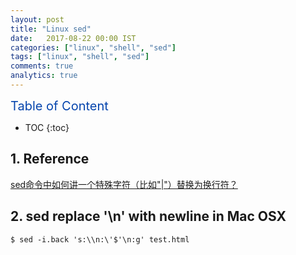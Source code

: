 ```yaml
---
layout: post
title: "Linux sed"
date:   2017-08-22 00:00 IST
categories: ["linux", "shell", "sed"]
tags: ["linux", "shell", "sed"]
comments: true
analytics: true
---
```


<span/>

<span style="color: #0645ad; font-size:20px">Table of Content<span/>

  * TOC
  {:toc}

## 1. Reference

[sed命令中如何讲一个特殊字符（比如"|"）替换为换行符？](https://zhidao.baidu.com/question/381342419.html?qbl=relate_question_0&word=sed%CC%E6%BB%BB%BB%BB%D0%D0%B7%FB)


## 2. sed replace '\n' with newline in Mac OSX

~~~
$ sed -i.back 's:\\n:\'$'\n:g' test.html
~~~
